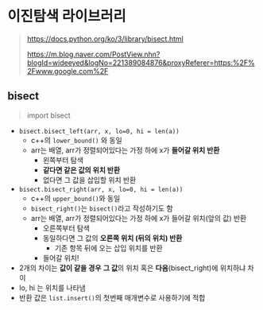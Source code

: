 # 이진탐색 라이브러리

> https://docs.python.org/ko/3/library/bisect.html
>
> https://m.blog.naver.com/PostView.nhn?blogId=wideeyed&logNo=221389084876&proxyReferer=https:%2F%2Fwww.google.com%2F

## bisect

> import bisect

- `bisect.bisect_left(arr, x, lo=0, hi = len(a))`
  - c++의 `lower_bound()` 와 동일
  - arr는 배열, arr가 정렬되어있다는 가정 하에 x가 **들어갈 위치 반환**
    - 왼쪽부터 탐색
    - **같다면 같은 값의 위치 반환**
    - 없다면 그 값을 삽입할 위치 반환
- `bisect.bisect_right(arr, x, lo=0, hi = len(a))`
  - c++의 `upper_bound()`와 동일
  - `bisect_right()`는 `bisect()`라고 작성하기도 함
  - arr는 배열, arr가 정렬되어있다는 가정 하에 x가 들어갈 위치(앞의 값) 반환
    - 오른쪽부터 탐색
    - 동일하다면 그 값의 **오른쪽 위치 (뒤의 위치) 반환**
      - 기존 항목 뒤에 오는 삽입 위치를 반환
    - 들어갈 위치!
- 2개의 차이는 **값이 같을 경우** **그 값**의 위치 혹은 **다음**(bisect_right)에 위치하냐 차이
- lo, hi 는 위치를 나타냄
- 반환 값은 `list.insert()`의 첫번째 매개변수로 사용하기에 적합